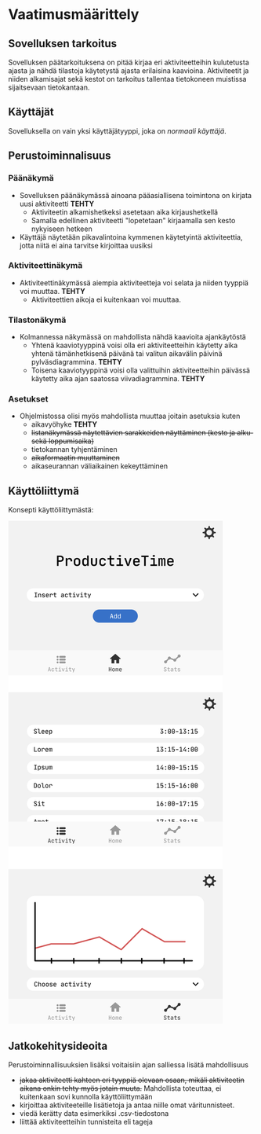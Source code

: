 # Vaatimusmäärittely

## Sovelluksen tarkoitus

Sovelluksen päätarkoituksena on pitää kirjaa eri aktiviteetteihin kulutetusta ajasta ja nähdä tilastoja käytetystä ajasta erilaisina kaavioina. Aktiviteetit ja niiden alkamisajat sekä kestot on tarkoitus tallentaa tietokoneen muistissa sijaitsevaan tietokantaan.

## Käyttäjät

Sovelluksella on vain yksi käyttäjätyyppi, joka on *normaali käyttäjä*.

## Perustoiminnalisuus

### Päänäkymä

- Sovelluksen päänäkymässä ainoana pääasiallisena toimintona on kirjata uusi aktiviteetti **TEHTY**
    - Aktiviteetin alkamishetkeksi asetetaan aika kirjaushetkellä
    - Samalla edellinen aktiviteetti "lopetetaan" kirjaamalla sen kesto nykyiseen hetkeen
- Käyttäjä näytetään pikavalintoina kymmenen käytetyintä aktiviteettia, jotta niitä ei aina tarvitse kirjoittaa uusiksi

### Aktiviteettinäkymä

- Aktiviteettinäkymässä aiempia aktiviteetteja voi selata ja niiden tyyppiä voi muuttaa. **TEHTY**
    - Aktiviteettien aikoja ei kuitenkaan voi muuttaa.
  
### Tilastonäkymä

- Kolmannessa näkymässä on mahdollista nähdä kaavioita ajankäytöstä
    - Yhtenä kaaviotyyppinä voisi olla eri aktiviteetteihin käytetty aika yhtenä tämänhetkisenä päivänä tai valitun aikavälin päivinä pylväsdiagrammina. **TEHTY**
    - Toisena kaaviotyyppinä voisi olla valittuihin aktiviteetteihin päivässä käytetty aika ajan saatossa viivadiagrammina. **TEHTY**
    
### Asetukset

- Ohjelmistossa olisi myös mahdollista muuttaa joitain asetuksia kuten
    - aikavyöhyke **TEHTY**
    - ~~listanäkymässä näytettävien sarakkeiden näyttäminen (kesto ja alku- sekä loppumisaika)~~ 
    - tietokannan tyhjentäminen
    - ~~aikaformaatin muuttaminen~~
    - aikaseurannan väliaikainen kekeyttäminen
    
## Käyttöliittymä

Konsepti käyttöliittymästä:

![Konsepti](/Images/prodtime.png)
  
## Jatkokehitysideoita

Perustoiminnallisuuksien lisäksi voitaisiin ajan salliessa lisätä mahdollisuus

- ~~jakaa aktiviteetti kahteen eri tyyppiä olevaan  osaan, mikäli aktiviteetin aikana onkin tehty myös jotain muuta.~~ Mahdollista toteuttaa, ei kuitenkaan sovi kunnolla käyttöliittymään 
- kirjoittaa aktiviteeteille lisätietoja ja antaa niille omat väritunnisteet.
- viedä kerätty data esimerkiksi .csv-tiedostona
- liittää aktiviteetteihin tunnisteita eli tageja
